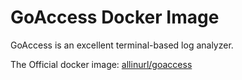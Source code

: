 # GoAccess Docker Image

GoAccess is an excellent terminal-based log analyzer.

The Official docker image: [allinurl/goaccess](https://hub.docker.com/r/allinurl/goaccess/)





